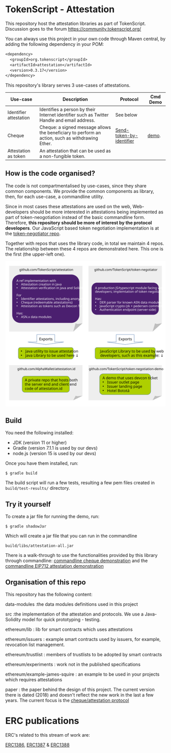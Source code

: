 # TokenScript - Attestation

This repository host the attestation libraries as part of TokenScript. Discussion goes to the forum https://community.tokenscript.org/

You can always use this project in your own code through Maven central, by adding the following dependency in your POM:
 ```dtd
 <dependency>
   <groupId>org.tokenscript</groupId>
   <artifactId>attestation</artifactId>
   <version>0.3.17</version>
 </dependency>
```

This repository's library serves 3 use-cases of attestations.

| Use-case               | Description                                                  | Protocol                                                     | Cmd Demo                         |
| ---------------------- | ------------------------------------------------------------ | ------------------------------------------------------------ | -------------------------------- |
| Identifier attestation | Identifies a person by their Internet identifier such as Twitter Handle and email address. | See below                                                    |                                  |
| Cheque                 | Cheque: a signed message allows the beneficiary to perform an action, such as withdrawing Ether. | [Send-token-by-identifier](http://tokenscript.org/Cheque/send_token_by_identifier.html) | [demo](cli-attestation-demo.md). |
| Attestation as token   | An attestation that can be used as a non-fungible token.     |                                                              |                                  |



## How is the code organised?

The code is not compartmentalised by use-cases, since they share common components. We provide the common components as library, then, for each use-case, a commandline utility.

Since in most cases these attestations are used on the web, Web-developers should be more interested in attestations being implemented as part of token-neogotiation instead of the basic commandline form. Therefore, **this repository should be more of interest by the protocol developers**. Our JavaScript based token negotiation implementation is at the [token-negotiator repo](https://github.com/TokenScript/token-negotiator).

Together with repos that uses the library code, in total we maintain 4 repos. The relationship between these 4 repos are demonstrated here. This one is the first (the upper-left one).

![various repos for components](docs/code-layout.svg)

## Build

You need the following installed:

- JDK (version 11 or higher)
- Gradle (version 7.1.1 is used by our devs)
- node.js (version 15 is used by our devs)

Once you have them installed, run:

    $ gradle build

The build script will run a few tests, resulting a few pem files created in `build/test-results/` directory.

## Try it yourself

To create a jar file for running the demo, run:

    $ gradle shadowJar

Which will create a jar file that you can run in the commandline

    build/libs/attestation-all.jar

There is a walk-through to use the functionalities provided by this library through commandline: [commandline cheque demonstration](cli-attestation-demo.md) and the  [commandline EIP712 attestation demonstration](cli-cheque-demo.md)

## Organisation of this repo

This repository has the following content:

data-modules
:the data modules definitions used in this project

src
:the implementation of the attestation and protocols. We use a Java-Solidity model for quick prototyping - testing.

ethereum/lib
: lib for smart contracts which uses attestations

ethereum/issuers
: example smart contracts used by issuers, for example, revocation list management.

ethereum/trustlist
: members of trustlists to be adopted by smart contracts

ethereum/experiments
: work not in the published specifications

ethereum/example-james-squire
: an example to be used in your projects which requires attestations

paper
: the paper behind the design of this project. The current version there is dated (2018) and doesn't reflect the new work in the last a few years. The current focus is the [cheque/attestation protocol](http://tokenscript.org/Cheque/send_token_by_identifier.html)


# ERC publications

ERC's related to this stream of work are:

[ERC1386](https://github.com/ethereum/EIPs/issues/1386), [ERC1387](https://github.com/ethereum/EIPs/issues/1387) & [ERC1388](https://github.com/ethereum/EIPs/issues/1388)

